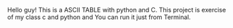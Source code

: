 Hello guy!
This is a ASCII TABLE with python and C. This project is exercise of my class c and python and You can run it just from Terminal.

